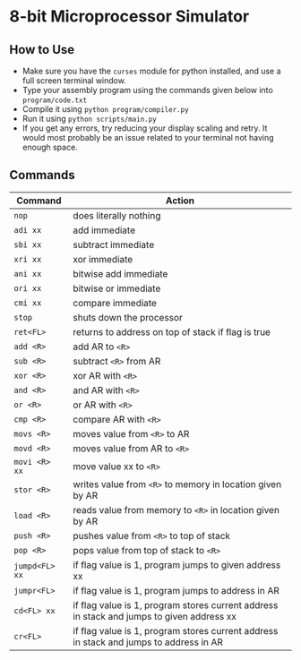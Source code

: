 # 8-bit Microprocessor Simulator

## How to Use
- Make sure you have the `curses` module for python installed, and use a full screen terminal window.
- Type your assembly program using the commands given below into `program/code.txt` 
- Compile it using `python program/compiler.py`
- Run it using `python scripts/main.py`
- If you get any errors, try reducing your display scaling and retry. It would most probably be an issue related to your terminal not having enough space.

## Commands
 **Command** | **Action** 
---|---
 `nop` | does literally nothing 
 `adi xx` | add immediate 
 `sbi xx` | subtract immediate 
 `xri xx` | xor immediate 
 `ani xx` | bitwise add immediate 
 `ori xx` | bitwise or immediate 
 `cmi xx` | compare immediate 
 `stop` | shuts down the processor 
 `ret<FL>` | returns to address on top of stack if flag is true 
 `add <R>` | add AR to `<R>` 
 `sub <R>` | subtract `<R>` from AR 
 `xor <R>` | xor AR with `<R>` 
 `and <R>` | and AR with `<R>` 
 `or <R>` | or AR with `<R>` 
 `cmp <R>` | compare AR with `<R>` 
 `movs <R>` | moves value from `<R>` to AR 
 `movd <R>` | moves value from AR to `<R>` 
 `movi <R> xx` | move value xx to `<R>` 
 `stor <R>` | writes value from `<R>` to memory in location given by AR 
 `load <R>` | reads value from memory to `<R>` in location given by AR 
 `push <R>` | pushes value from `<R>` to top of stack 
 `pop <R>` | pops value from top of stack to `<R>` 
 `jumpd<FL> xx` | if flag value is 1,  program jumps to given address xx 
 `jumpr<FL>` | if flag value is 1,  program jumps to address in AR 
 `cd<FL> xx` | if flag value is 1, program stores current address in stack and jumps to given address xx 
 `cr<FL>` | if flag value is 1, program stores current address in stack and jumps to address in AR 

 